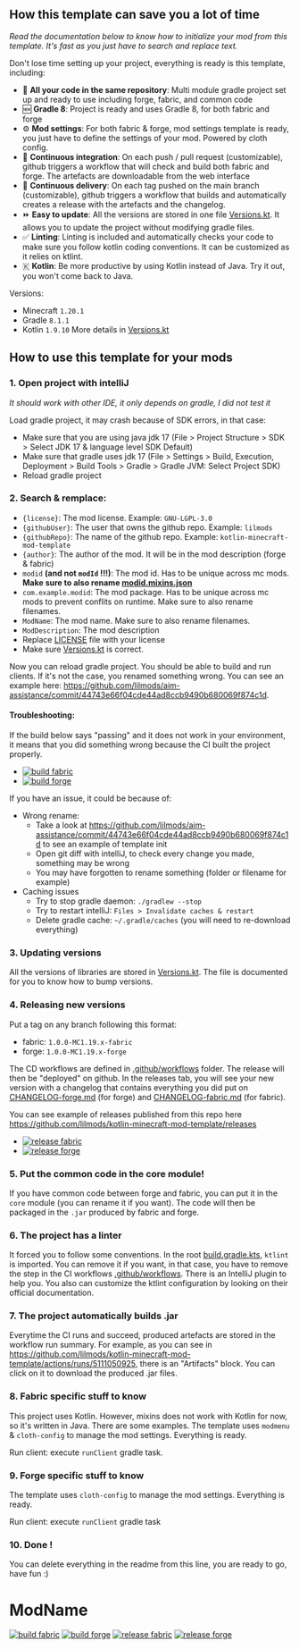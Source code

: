 ## How this template can save you a lot of time

_Read the documentation below to know how to initialize your mod from this template. It's fast as you just have to search and replace text._

Don't lose time setting up your project, everything is ready is this template, including:
- 📂 **All your code in the same repository**: Multi module gradle project set up and ready to use including forge, fabric, and common code
- 🆕 **Gradle 8**: Project is ready and uses Gradle 8, for both fabric and forge
- ⚙️ **Mod settings**: For both fabric & forge, mod settings template is ready, you just have to define the settings of your mod. Powered by cloth config.
- 👷 **Continuous integration**: On each push / pull request (customizable), github triggers a workflow that will check and build both fabric and forge. The artefacts are downloadable from the web interface
- 🚚 **Continuous delivery**: On each tag pushed on the main branch (customizable), github triggers a workflow that builds and automatically creates a release with the artefacts and the changelog.
- ⏩ **Easy to update**: All the versions are stored in one file [Versions.kt](buildSrc/src/main/kotlin/com/example/gradle/Versions.kt). It allows you to update the project without modifying gradle files.
- ✅ **Linting**: Linting is included and automatically checks your code to make sure you follow kotlin coding conventions. It can be customized as it relies on ktlint.
- 🇰 **Kotlin**: Be more productive by using Kotlin instead of Java. Try it out, you won't come back to Java.

Versions:
- Minecraft `1.20.1`
- Gradle `8.1.1`
- Kotlin `1.9.10`
More details in [Versions.kt](buildSrc/src/main/kotlin/com/example/gradle/Versions.kt)

## How to use this template for your mods

### 1. Open project with intelliJ

_It should work with other IDE, it only depends on gradle, I did not test it_

Load gradle project, it may crash because of SDK errors, in that case:
- Make sure that you are using java jdk 17 (File > Project Structure > SDK > Select JDK 17 & language level SDK Default)
- Make sure that gradle uses jdk 17 (File > Settings > Build, Execution, Deployment > Build Tools > Gradle > Gradle JVM: Select Project SDK)
- Reload gradle project

### 2. Search & remplace:

- `{license}`: The mod license. Example: `GNU-LGPL-3.0`
- `{githubUser}`: The user that owns the github repo. Example: `lilmods`
- `{githubRepo}`: The name of the github repo. Example: `kotlin-minecraft-mod-template`
- `{author}`:  The author of the mod. It will be in the mod description (forge & fabric)
- `modid` **(and not `modId` !!!)**: The mod id. Has to be unique across mc mods. **Make sure to also rename [modid.mixins.json](fabric/src/main/resources/modid.mixins.json)**
- `com.example.modid`: The mod package. Has to be unique across mc mods to prevent conflits on runtime. Make sure to also rename filenames.
- `ModName`: The mod name. Make sure to also rename filenames.
- `ModDescription`: The mod description
- Replace [LICENSE](LICENSE) file with your license
- Make sure [Versions.kt](buildSrc/src/main/kotlin/com/example/gradle/Versions.kt) is correct.

Now you can reload gradle project. You should be able to build and run clients. If it's not the case, you renamed
something wrong. You can see an example here: https://github.com/lilmods/aim-assistance/commit/44743e66f04cde44ad8ccb9490b680069f874c1d.

#### Troubleshooting:

If the build below says "passing" and it does not work in your environment, it means that you did something wrong because
the CI built the project properly.

- [![build fabric](https://github.com/lilmods/kotlin-minecraft-mod-template/actions/workflows/build-fabric.yml/badge.svg?branch=main)](https://github.com/lilmods/kotlin-minecraft-mod-template/actions/workflows/build-fabric.yml)
- [![build forge](https://github.com/lilmods/kotlin-minecraft-mod-template/actions/workflows/build-forge.yml/badge.svg?branch=main)](https://github.com/lilmods/kotlin-minecraft-mod-template/actions/workflows/build-forge.yml)

If you have an issue, it could be because of:
- Wrong rename: 
  - Take a look at https://github.com/lilmods/aim-assistance/commit/44743e66f04cde44ad8ccb9490b680069f874c1d to see an example of template init
  - Open git diff with intelliJ, to check every change you made, something may be wrong
  - You may have forgotten to rename something (folder or filename for example)
- Caching issues
  - Try to stop gradle daemon: `./gradlew --stop`
  - Try to restart intelliJ: `Files > Invalidate caches & restart`
  - Delete gradle cache: `~/.gradle/caches` (you will need to re-download everything)

### 3. Updating versions

All the versions of libraries are stored in [Versions.kt](buildSrc/src/main/kotlin/com/example/gradle/Versions.kt).
The file is documented for you to know how to bump versions.

### 4. Releasing new versions

Put a tag on any branch following this format:
- fabric: `1.0.0-MC1.19.x-fabric`
- forge: `1.0.0-MC1.19.x-forge`

The CD workflows are defined in [.github/workflows](.github/workflows) folder. The release will then be "deployed" on
github. In the releases tab, you will see your new version with a changelog that contains everything you did put on
[CHANGELOG-forge.md](CHANGELOG-forge.md) (for forge) and [CHANGELOG-fabric.md](CHANGELOG-fabric.md) (for fabric).

You can see example of releases published from this repo here https://github.com/lilmods/kotlin-minecraft-mod-template/releases

- [![release fabric](https://github.com/lilmods/kotlin-minecraft-mod-template/actions/workflows/release-fabric.yml/badge.svg?branch=main)](https://github.com/lilmods/kotlin-minecraft-mod-template/actions/workflows/release-fabric.yml)
- [![release forge](https://github.com/lilmods/kotlin-minecraft-mod-template/actions/workflows/release-forge.yml/badge.svg?branch=main)](https://github.com/lilmods/kotlin-minecraft-mod-template/actions/workflows/release-forge.yml)

### 5. Put the common code in the core module!

If you have common code between forge and fabric, you can put it in the `core` module (you can rename it if you want).
The code will then be packaged in the `.jar` produced by fabric and forge.

### 6. The project has a linter

It forced you to follow some conventions. In the root [build.gradle.kts](build.gradle.kts), `ktlint` is imported. You
can remove it if you want, in that case, you have to remove the step in the CI workflows 
[.github/workflows](.github/workflows). There is an IntelliJ plugin to help you. You also can customize the ktlint
configuration by looking on their official documentation.

### 7. The project automatically builds .jar

Everytime the CI runs and succeed, produced artefacts are stored in the workflow run summary. For example, as you can
see in https://github.com/lilmods/kotlin-minecraft-mod-template/actions/runs/5111050925, there is an "Artifacts" block.
You can click on it to download the produced .jar files.

### 8. Fabric specific stuff to know

This project uses Kotlin. However, mixins does not work with Kotlin for now, so it's written in Java. There are some
examples. The template uses `modmenu` & `cloth-config` to manage the mod settings. Everything is ready.

Run client: execute `runClient` gradle task.

### 9. Forge specific stuff to know

The template uses `cloth-config` to manage the mod settings. Everything is ready.

Run client: execute `runClient` gradle task

### 10. Done !

You can delete everything in the readme from this line, you are ready to go, have fun :)

# ModName

[![build fabric](https://github.com/{githubUser}/{githubRepo}/actions/workflows/build-fabric.yml/badge.svg?branch=main)](https://github.com/{githubUser}/{githubRepo}/actions/workflows/build-fabric.yml)
[![build forge](https://github.com/{githubUser}/{githubRepo}/actions/workflows/build-forge.yml/badge.svg?branch=main)](https://github.com/{githubUser}/{githubRepo}/actions/workflows/build-forge.yml)
[![release fabric](https://github.com/{githubUser}/{githubRepo}/actions/workflows/release-fabric.yml/badge.svg?branch=main)](https://github.com/{githubUser}/{githubRepo}/actions/workflows/release-fabric.yml)
[![release forge](https://github.com/{githubUser}/{githubRepo}/actions/workflows/release-forge.yml/badge.svg?branch=main)](https://github.com/{githubUser}/{githubRepo}/actions/workflows/release-forge.yml)
